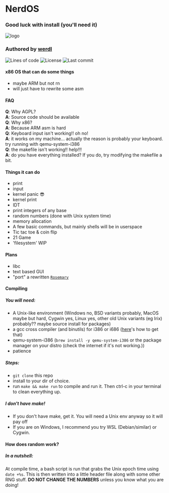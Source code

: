 # NerdOS
### Good luck with install (you'll need it)
![logo](https://user-images.githubusercontent.com/116349156/230002827-37baf026-b826-40c4-85a0-2b2b54621a1b.png)
### Authored by [werdl](https://github.com/werdl)
![Lines of code](https://sloc.xyz/github/spartanproj/os) ![License](https://badgen.net/github/license/spartanproj/os?color=red) ![Last commit](https://badgen.net/github/last-commit/spartanproj/os?color=orange)
#### x86 OS that can do some things
- maybe ARM but not rn 
- will just have to rewrite some asm
#### FAQ
**Q**: Why AGPL?<br>
**A**: Source code should be available<br>
**Q**: Why x86?<br>
**A**: Because ARM asm is hard<br>
**Q**: Keyboard input isn't working!! oh no!<br>
**A**: it works on my machine...
   actually the reason is probably your keyboard.
try running with qemu-system-i386<br>
**Q**: the makefile isn't working!! help!!!<br>
**A**: do you have everything installed?
   If you do, try modifying the makefile a bit.<br>
#### Things it can do
- print
- input
- kernel panic 😎
- kernel print
- IDT
- print integers of any base
- random numbers (done with Unix system time)
- memory allocation
- A few basic commands, but mainly shells will be in userspace
- Tic tac toe & coin flip
- 21 Game
- 'filesystem' WIP
#### Plans
- libc
- text based GUI
- "port" a rewritten [`Rosemary`](http://github.com/werdl/rosemary)
#### Compiling
##### You will need:
- A Unix-like environment (Windows no, BSD variants probably, MacOS maybe but hard, Cygwin yes, Linux yes, other old Unix variants (eg Irix) probably?? maybe source install for packages)
- a gcc cross compiler (and binutils) for i386 or i686 ([here](https://wiki.osdev.org/GCC_Cross-Compiler)'s how to get that)
- qemu-system-i386 (`brew install -y qemu-system-i386` or the package manager on your distro (check the internet if it's not working.))
- patience
##### Steps:
- `git clone` this repo
- install to your dir of choice.
- run `make && make run` to compile and run it. Then ctrl-c in your terminal to clean everything up.
##### I don't have make!
- If you don't have make, get it. You will need a Unix env anyway so it will pay off
- If you are on Windows, I recommend you try WSL (Debian/similar) or Cygwin.
#### How does random work?
##### In a nutshell:
At compile time, a bash script is run that grabs the Unix epoch time using `date +%s`. This is then written into a little header file along with some other RNG stuff. **DO NOT CHANGE THE NUMBERS** unless you know what you are doing!
